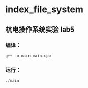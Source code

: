 # index_file_system
## 杭电操作系统实验 lab5
### 编译：
```c++
g++ -o main main.cpp
```
### 运行：
```c++
./main
```